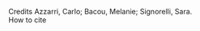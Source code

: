<label>Credits</label> Azzarri, Carlo; Bacou, Melanie; Signorelli, Sara.  
<label>How to cite</label>  
